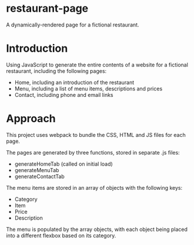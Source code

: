 # restaurant-page
A dynamically-rendered page for a fictional restaurant.

# Introduction

Using JavaScript to generate the entire contents of a website for a fictional restaurant, including the following pages:

- Home, including an introduction of the restaurant
- Menu, including a list of menu items, descriptions and prices
- Contact, including phone and email links

# Approach

This project uses webpack to bundle the CSS, HTML and JS files for each page.

The pages are generated by three functions, stored in separate .js files:
- generateHomeTab (called on initial load)
- generateMenuTab
- generateContactTab

The menu items are stored in an array of objects with the following keys:

- Category
- Item
- Price
- Description

The menu is populated by the array objects, with each object being placed into a different flexbox based on its category.

